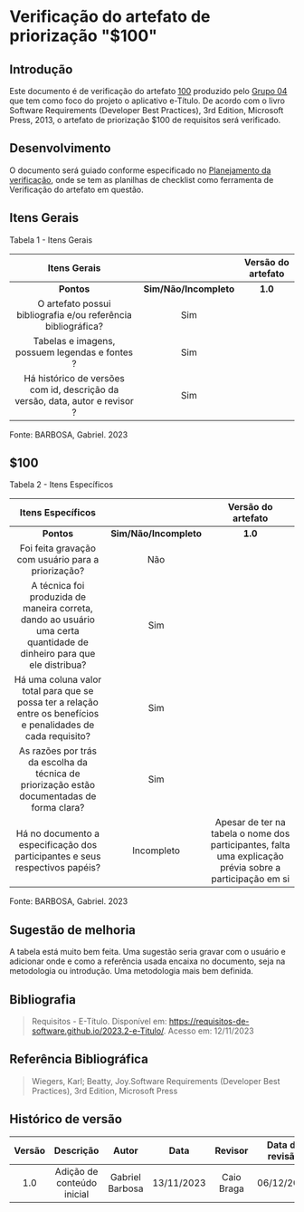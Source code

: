 # **Verificação do artefato de priorização "$100"**

## **Introdução**

Este documento é de verificação do artefato [100](https://github.com/Requisitos-de-Software/2023.2-e-Titulo/blob/main/docs/elicitacao/priorizacao/%24100.md) produzido pelo [Grupo 04](https://github.com/Requisitos-de-Software/2023.2-e-Titulo) que tem como foco do projeto o aplicativo e-Título. De acordo com o livro Software Requirements (Developer Best Practices), 3rd Edition, Microsoft Press, 2013, o artefato de priorização $100 de requisitos será verificado.


## **Desenvolvimento**

O documento será guiado conforme especificado no [Planejamento da verificação](https://requisitos-de-software.github.io/2023.2-BRBMobilidade/Verifica%C3%A7%C3%A3o/01-planejamento-verificacao-grupo4/), onde se tem as planilhas de checklist como ferramenta de Verificação do artefato em questão.


## **Itens Gerais**

Tabela 1 - Itens Gerais

| Itens Gerais |      |    Versão do artefato |
| :------:   | :----: | :-----: |
|    **Pontos**    | **Sim/Não/Incompleto**  |    **1.0**    |
| O artefato possui bibliografia e/ou referência bibliográfica? |    Sim   |     |
| Tabelas e imagens, possuem legendas e fontes ? |  Sim    |        |
| Há histórico de versões com id, descrição da versão, data, autor e revisor ?  |  Sim  |

Fonte: BARBOSA, Gabriel. 2023

## **$100**

Tabela 2 - Itens Específicos

| Itens Específicos |      |    Versão do artefato |
| :------:   | :----: | :-----: |
|    **Pontos**    | **Sim/Não/Incompleto**  |    **1.0**    |
| Foi feita gravação com usuário para a priorização? |    Não   |     |
| A técnica foi produzida de maneira correta, dando ao usuário uma certa quantidade de dinheiro para que ele distribua? |  Sim    |        |
| Há uma coluna valor total para que se possa ter a relação entre os benefícios e penalidades de cada requisito?  |  Sim  |
| As razões por trás da escolha da técnica de priorização estão documentadas de forma clara? | Sim |    |
| Há no documento a especificação dos participantes e seus respectivos papéis?  |  Incompleto | Apesar de ter na tabela o nome dos participantes, falta uma explicação prévia sobre a participação em si |


Fonte: BARBOSA, Gabriel. 2023

## **Sugestão de melhoria**

A tabela está muito bem feita. Uma sugestão seria gravar com o usuário e adicionar onde e como a referência usada encaixa no documento, seja na metodologia ou introdução. Uma metodologia mais bem definida.

## **Bibliografia**

> Requisitos - E-Título. Disponível em: https://requisitos-de-software.github.io/2023.2-e-Titulo/. Acesso em: 12/11/2023

## **Referência Bibliográfica**

> Wiegers, Karl; Beatty, Joy.Software Requirements (Developer Best Practices), 3rd Edition, Microsoft Press

## **Histórico de versão**


| Versão |          Descrição              |     Autor      |      Data      |   Revisor     |    Data de revisão    |  
|:------:|:-------------------------------:|:--------------:|:--------------:|:-------------:|:---------------------:|
|  1.0   | Adição de conteúdo inicial          | Gabriel Barbosa          | 13/11/2023   |      Caio Braga        |    06/12/2023             |
